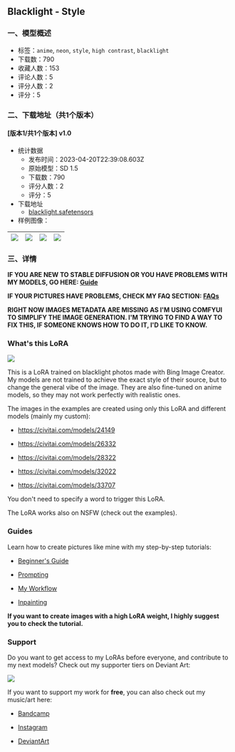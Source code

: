 ## Blacklight - Style
### 一、模型概述

- 标签：`anime`, `neon`, `style`, `high contrast`, `blacklight`
- 下载数：790
- 收藏人数：153
- 评论人数：5
- 评分人数：2
- 评分：5

### 二、下载地址（共1个版本）

#### [版本1/共1个版本] v1.0

- 统计数据
  - 发布时间：2023-04-20T22:39:08.603Z
  - 原始模型：SD 1.5
  - 下载数：790
  - 评分人数：2
  - 评分：5
- 下载地址
  - [blacklight.safetensors](https://civitai.com/api/download/models/51072)
- 样例图像：

| <img src="https://image.civitai.com/xG1nkqKTMzGDvpLrqFT7WA/15a0297a-7f64-42b6-9518-4aec85d15200/width=450/549820.jpeg" /> | <img src="https://image.civitai.com/xG1nkqKTMzGDvpLrqFT7WA/5ebde941-d85d-4b90-4a6c-ec0910928500/width=450/549817.jpeg" /> | <img src="https://image.civitai.com/xG1nkqKTMzGDvpLrqFT7WA/8e55c5f4-5638-4505-c7ac-94b31d6d1b00/width=450/549819.jpeg" /> | <img src="https://image.civitai.com/xG1nkqKTMzGDvpLrqFT7WA/ed2230d5-09d0-4175-22fb-a42a7a92c900/width=450/549813.jpeg" /> |
| ---- | ---- | ---- | ---- |


### 三、详情
<p><strong>IF YOU ARE NEW TO STABLE DIFFUSION OR YOU HAVE PROBLEMS WITH MY MODELS, GO HERE: </strong><a target="_blank" rel="ugc" href="https://inzaniak.github.io/guide"><strong>Guide</strong></a></p><p><strong>IF YOUR PICTURES HAVE PROBLEMS, CHECK MY FAQ SECTION: </strong><a target="_blank" rel="ugc" href="https://inzaniak.github.io/stuff/FAQs.pdf"><strong>FAQs</strong></a></p><p><strong>RIGHT NOW IMAGES METADATA ARE MISSING AS I'M USING COMFYUI TO SIMPLIFY THE IMAGE GENERATION. I'M TRYING TO FIND A WAY TO FIX THIS, IF SOMEONE KNOWS HOW TO DO IT, I'D LIKE TO KNOW.</strong></p><p></p><h3>What's this LoRA</h3><img src="https://imagecache.civitai.com/xG1nkqKTMzGDvpLrqFT7WA/86da001f-7b24-4c73-1fd1-2269d6fc9d00/width=525/86da001f-7b24-4c73-1fd1-2269d6fc9d00.jpeg" /><p>This is a LoRA trained on blacklight photos made with Bing Image Creator. My models are not trained to achieve the exact style of their source, but to change the general vibe of the image. They are also fine-tuned on anime models, so they may not work perfectly with realistic ones.</p><p>The images in the examples are created using only this LoRA and different models (mainly my custom):</p><ul><li><p><a target="_blank" rel="ugc" href="https://civitai.com/models/24149">https://civitai.com/models/24149</a></p></li><li><p><a target="_blank" rel="ugc" href="https://civitai.com/models/26332">https://civitai.com/models/26332</a></p></li><li><p><a target="_blank" rel="ugc" href="https://civitai.com/models/28322">https://civitai.com/models/28322</a></p></li><li><p><a target="_blank" rel="ugc" href="https://civitai.com/models/32022">https://civitai.com/models/32022</a></p></li><li><p><a target="_blank" rel="ugc" href="https://civitai.com/models/33707">https://civitai.com/models/33707</a></p></li></ul><p>You don't need to specify a word to trigger this LoRA.</p><p>The LoRA works also on NSFW (check out the examples).</p><p></p><h3>Guides</h3><p>Learn how to create pictures like mine with my step-by-step tutorials:</p><ul><li><p><a target="_blank" rel="ugc" href="https://medium.com/p/bd7dbcd5ce4b">Beginner's Guide</a></p></li><li><p><a target="_blank" rel="ugc" href="https://medium.com/p/35eacb3dc5f4">Prompting</a></p></li><li><p><a target="_blank" rel="ugc" href="https://medium.com/@inzaniak/stable-diffusion-ultimate-guide-pt-3-high-resolution-a4f5d7b60f38">My Workflow</a></p></li><li><p><a target="_blank" rel="ugc" href="https://medium.com/p/772ea69472c9">Inpainting</a></p></li></ul><p><strong>If you want to create images with a high LoRA weight, I highly suggest you to check the tutorial.</strong></p><p></p><h3>Support</h3><p>Do you want to get access to my LoRAs before everyone, and contribute to my next models? Check out my supporter tiers on Deviant Art:</p><img src="https://imagecache.civitai.com/xG1nkqKTMzGDvpLrqFT7WA/e2e5484d-44b7-4955-bca7-3796154c8a00/width=525/e2e5484d-44b7-4955-bca7-3796154c8a00.jpeg" /><p>If you want to support my work for <strong>free</strong>, you can also check out my music/art here:</p><ul><li><p><a target="_blank" rel="ugc" href="https://inzaniak.bandcamp.com/">Bandcamp</a></p></li></ul><ul><li><p><a target="_blank" rel="ugc" href="https://www.instagram.com/inzaniak_aiart/">Instagram</a></p></li><li><p><a target="_blank" rel="ugc" href="https://www.deviantart.com/inzaniak">DeviantArt</a></p></li></ul>
